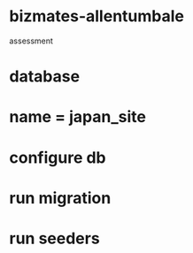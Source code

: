 # bizmates-allentumbale

assessment

# database

# name = japan_site

# configure db

# run migration

# run seeders
